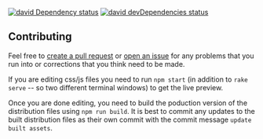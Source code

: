 [![david Dependency status](https://david-dm.org/jdillard/personal-site.svg)](https://david-dm.org/jdillard/personal-site)
[![david devDependencies status](https://david-dm.org/jdillard/personal-site/dev-status.svg)](https://david-dm.org/jdillard/personal-site)

## Contributing

Feel free to [create a pull request](https://github.com/jdillard/personal-site/pulls)
or [open an issue](https://github.com/jdillard/personal-site/issues) for any
problems that you run into or corrections that you think need to be made.

If you are editing css/js files you need to run `npm start` (in addition to
`rake serve` -- so two different terminal windows) to get the live preview.

Once you are done editing, you need to build the poduction version of the
distribution files using `npm run build`. It is best to commit any updates to
the built distribution files as their own commit with the commit message `update
built assets`.
